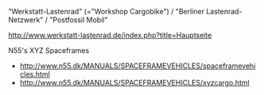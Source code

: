 "Werkstatt-Lastenrad" (="Workshop Cargobike") / "Berliner Lastenrad-Netzwerk" / "Postfossil Mobil"

http://www.werkstatt-lastenrad.de/index.php?title=Hauptseite




N55's XYZ Spaceframes

  - http://www.n55.dk/MANUALS/SPACEFRAMEVEHICLES/spaceframevehicles.html
  - http://www.n55.dk/MANUALS/SPACEFRAMEVEHICLES/xyzcargo.html
